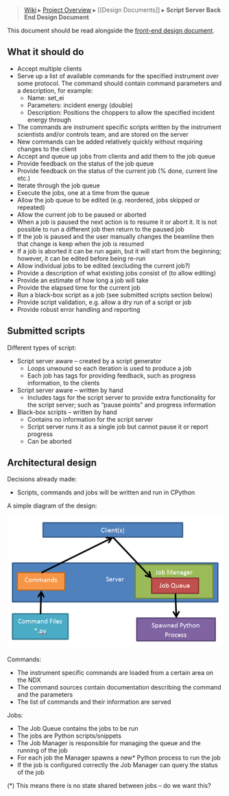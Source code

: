 > [Wiki](Home) ▸ [Project Overview](Project-Overview) ▸ [[Design Documents]] ▸ **Script Server Back End Design Document**

This document should be read alongside the [front-end design document](Script-Server-Front-End-Design-Document).

## What it should do
* Accept multiple clients
* Serve up a list of available commands for the specified instrument over some protocol. The command should contain command parameters and a description, for example:
   * Name: set_ei
   * Parameters: incident energy (double)
   * Description: Positions the choppers to allow the specified incident energy through
* The commands are instrument specific scripts written by the instrument scientists and/or controls team, and are stored on the server
* New commands can be added relatively quickly without requiring changes to the client
* Accept and queue up jobs from clients and add them to the job queue
* Provide feedback on the status of the job queue
* Provide feedback on the status of the current job (% done, current line etc.)
* Iterate through the job queue
* Execute the jobs, one at a time from the queue
* Allow the job queue to be edited (e.g. reordered, jobs skipped or repeated)
* Allow the current job to be paused or aborted
* When a job is paused the next action is to resume it or abort it. It is not possible to run a different job then return to the paused job
* If the job is paused and the user manually changes the beamline then that change is keep when the job is resumed
* If a job is aborted it can be run again, but it will start from the beginning; however, it can be edited before being re-run
* Allow individual jobs to be edited (excluding the current job?)
* Provide a description of what existing jobs consist of (to allow editing) 
* Provide an estimate of how long a job will take
* Provide the elapsed time for the current job
* Run a black-box script as a job (see submitted scripts section below)
* Provide script validation, e.g. allow a dry run of a script or job
* Provide robust error handling and reporting

## Submitted scripts

Different types of script:

* Script server aware – created by a script generator
  * Loops unwound so each iteration is used to produce a job
  * Each job has tags for providing feedback, such as progress information, to the clients
* Script server aware – written by hand
  * Includes tags for the script server to provide extra functionality for the script server; such as “pause points” and progress information
* Black-box scripts – written by hand
  * Contains no information for the script server
  * Script server runs it as a single job but cannot pause it or report progress
  * Can be aborted

## Architectural design

Decisions already made:

* Scripts, commands and jobs will be written and run in CPython

A simple diagram of the design:

![Back End Design](design_documents/images/Script-Server-Back-End-Design-Document/Back_End_Design.png)

Commands:

* The instrument specific commands are loaded from a certain area on the NDX
* The command sources contain documentation describing the command and the parameters
* The list of commands and their information are served

Jobs:

* The Job Queue contains the jobs to be run
* The jobs are Python scripts/snippets
* The Job Manager is responsible for managing the queue and the running of the job
* For each job the Manager spawns a new* Python process to run the job
* If the job is configured correctly the Job Manager can query the status of the job

(*) This means there is no state shared between jobs – do we want this?
